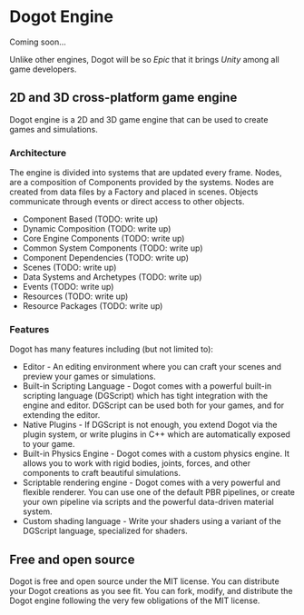 # Dogot Engine

Coming soon...

Unlike other engines, Dogot will be so *Epic* that it brings *Unity* among all game developers.

## 2D and 3D cross-platform game engine
Dogot engine is a 2D and 3D game engine that can be used to create games and simulations. 

### Architecture
The engine is divided into systems that are updated every frame. Nodes, are a composition of Components provided by the systems. Nodes are created from data files by a Factory and placed in scenes. Objects communicate through events or direct access to other objects.

* Component Based (TODO: write up)
* Dynamic Composition (TODO: write up)
* Core Engine Components (TODO: write up)
* Common System Components (TODO: write up)
* Component Dependencies (TODO: write up)
* Scenes (TODO: write up)
* Data Systems and Archetypes (TODO: write up)
* Events (TODO: write up)
* Resources (TODO: write up)
* Resource Packages (TODO: write up)

### Features
Dogot has many features including (but not limited to):

- Editor - An editing environment where you can craft your scenes and preview your games or simulations.
- Built-in Scripting Language - Dogot comes with a powerful built-in scripting language (DGScript) which has tight integration with the engine and editor. DGScript can be used both for your games, and for extending the editor.
- Native Plugins - If DGScript is not enough, you extend Dogot via the plugin system, or write plugins in C++ which are automatically exposed to your game.
- Built-in Physics Engine - Dogot comes with a custom physics engine. It allows you to work with rigid bodies, joints, forces, and other components to craft beautiful simulations.
- Scriptable rendering engine - Dogot comes with a very powerful and flexible renderer. You can use one of the default PBR pipelines, or create your own pipeline via scripts and the powerful data-driven material system.
- Custom shading language - Write your shaders using a variant of the DGScript language, specialized for shaders.

## Free and open source
Dogot is free and open source under the MIT license. You can distribute your Dogot creations as you see fit. You can fork, modify, and distribute the Dogot engine following the very few obligations of the MIT license.
